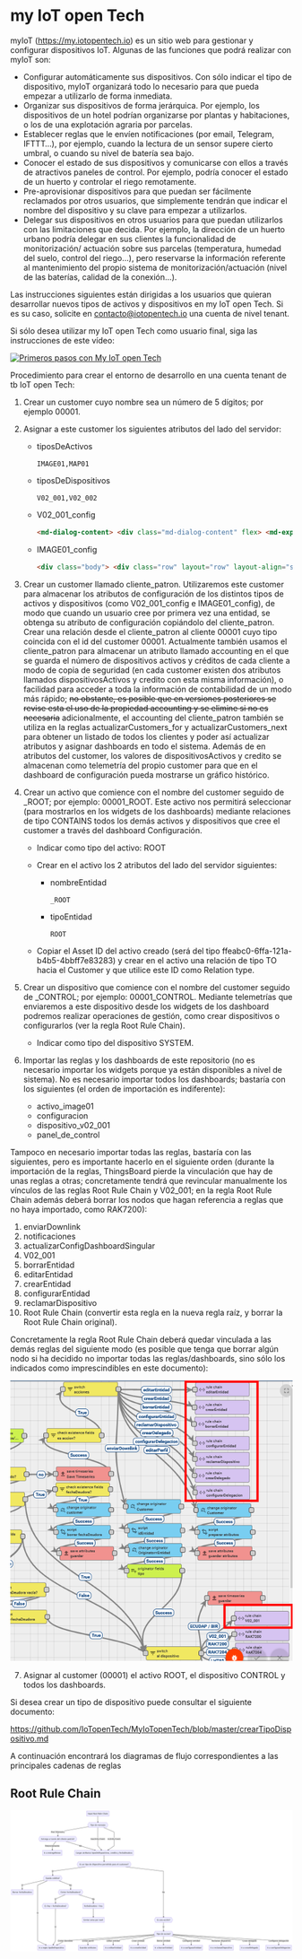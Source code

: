 # my IoT open Tech
myIoT (https://my.iotopentech.io) es un sitio web para gestionar y configurar dispositivos IoT.
Algunas de las funciones que podrá realizar con myIoT son:
* Configurar automáticamente sus dispositivos. Con sólo indicar el tipo de dispositivo, myIoT organizará todo lo necesario para que pueda empezar a utilizarlo de forma inmediata.
* Organizar sus dispositivos de forma jerárquica. Por ejemplo, los dispositivos de un hotel podrían organizarse por plantas y habitaciones, o los de una explotación agraria por parcelas.
* Establecer reglas que le envíen notificaciones (por email, Telegram, IFTTT…), por ejemplo, cuando la lectura de un sensor supere cierto umbral, o cuando su nivel de batería sea bajo.
* Conocer el estado de sus dispositivos y comunicarse con ellos a través de atractivos paneles de control. Por ejemplo, podría conocer el estado de un huerto y controlar el riego remotamente.
* Pre-aprovisionar dispositivos para que puedan ser fácilmente reclamados por otros usuarios, que simplemente tendrán que indicar el nombre del dispositivo y su clave para empezar a utilizarlos.
* Delegar sus dispositivos en otros usuarios para que puedan utilizarlos con las limitaciones que decida. Por ejemplo, la dirección de un huerto urbano podría delegar en sus clientes la funcionalidad de monitorización/ actuación sobre sus parcelas (temperatura, humedad del suelo, control del riego…), pero reservarse la información referente al mantenimiento del propio sistema de monitorización/actuación (nivel de las baterías, calidad de la conexión…).

Las instrucciones siguientes están dirigidas a los usuarios que quieran desarrollar nuevos tipos de activos y dispositivos en my IoT open Tech. Si es su caso, solicite en contacto@iotopentech.io una cuenta de nivel tenant.

Si sólo desea utilizar my IoT open Tech como usuario final, siga las instrucciones de este vídeo:

[![Primeros pasos con My IoT open Tech](http://img.youtube.com/vi/PtA9cxz3UNI/0.jpg)](http://www.youtube.com/watch?v=PtA9cxz3UNI)

Procedimiento para crear el entorno de desarrollo en una cuenta tenant de tb IoT open Tech:

1. Crear un customer cuyo nombre sea un número de 5 dígitos; por ejemplo 00001.
2. Asignar a este customer los siguientes atributos del lado del servidor:
    * tiposDeActivos

        ```
        IMAGE01,MAP01
        ```
    
   * tiposDeDispositivos

        ```
        V02_001,V02_002
        ```
    
   * V02_001_config

        ```html
        <md-dialog-content> <div class="md-dialog-content" flex> <md-expansion-panel-group> <md-expansion-panel md-component-id="panelGeneral" id="panelGeneral"> <md-expansion-panel-collapsed> <div class="md-title" translate>Configuraci&oacute;n general</div> <div class="md-summary">Configurar atributos de la entidad</div> <md-expansion-panel-icon></md-expansion-panel-icon> </md-expansion-panel-collapsed> <md-expansion-panel-expanded> <md-expansion-panel-header ng-click="$panel.collapse()"> <div class="md-title" translate>Configuraci&oacute;n general</div> <div class="md-summary">Configurar atributos de la entidad</div> <md-expansion-panel-icon></md-expansion-panel-icon> </md-expansion-panel-header> <md-expansion-panel-content> <form name="form.configuracionGeneral" class="configure-entity-form" ng-submit="vm.configurar()"> <sustituir-coordenadas class="ng-scope"></sustituir-coordenadas> <sustituir-chirpstack class="ng-scope"></sustituir-chirpstack> <div class="md-body-1" style="padding-bottom: 10px; color: rgba(0, 0, 0, 0.57);">Alarmas</div> <div class="body"> <div class="row" layout="row" layout-align="start center"> <div class="md-whiteframe-1dp" flex layout="column" style="padding-left: 5px; margin-bottom: 3px;"> <div flex layout="column"> <label class="checkbox-label">Activar alarma de cambio de estado</label> <md-checkbox ng-model="vm.configuracion.__alarmas.cambioDeEstado.enable" style="margin-bottom: 10px;"> {{(vm.configuracion.__alarmas.cambioDeEstado.enable ? "value.true" : "value.false") | translate}} </md-checkbox> </div> <div class="row" layout="row"> <md-input-container class="md-block" style="min-width: 100px;"> <label>Disparar al </label> <md-select ng-disabled="!vm.configuracion.__alarmas.cambioDeEstado.enable" ng-required="vm.configuracion.__alarmas.cambioDeEstado.enable" name="cambioDeEstadoTrigger" ng-model="vm.configuracion.__alarmas.cambioDeEstado.trigger" > <md-option value="abrir"> abrir </md-option> <md-option value="cerrar"> cerrar </md-option> </md-select> <div ng-messages="editEntityForm.cambioDeEstadoTrigger.$error"><div ng-message="required">Este dato es obligatorio.</div></div> </md-input-container> <sustituir-notificaciones class="ng-scope">cambioDeEstado</sustituir-notificaciones> </div> </div> </div> </div> <div class="body"> <div class="row" layout="row" layout-align="start center"> <div class="md-whiteframe-1dp" flex layout="column" style="padding-left: 5px; margin-bottom: 3px;"> <div flex layout="column"> <label class="checkbox-label">Activar alarma de nivel bajo de batería</label> <md-checkbox ng-model="vm.configuracion.__alarmas.nivelDeBateria.enable" style="margin-bottom: 10px;"> {{(vm.configuracion.__alarmas.nivelDeBateria.enable ? "value.true" : "value.false") | translate}} </md-checkbox> </div> <div class="row" layout="row"> <md-input-container flex class="md-block"> <label>Umbral (V)</label> <input type="decimal" size="10" ng-disabled="!vm.configuracion.__alarmas.nivelDeBateria.enable " ng-model="vm.configuracion.__alarmas.nivelDeBateria.umbralBateria" ng-required="vm.configuracion.__alarmas.nivelDeBateria.enable" /> </md-input-container> <sustituir-notificaciones class="ng-scope">nivelDeBateria</sustituir-notificaciones> </div> </div> </div> </div> <div class="body"> <div class="row" layout="row" layout-align="start center"> <div class="md-whiteframe-1dp" flex layout="column" style="padding-left: 5px; margin-bottom: 3px;"> <div flex layout="column"> <label class="checkbox-label">Activar alarma de inactividad</label> <md-checkbox ng-model="vm.configuracion.__alarmas.inactividad.enable" style="margin-bottom: 10px;"> {{(vm.configuracion.__alarmas.inactividad.enable ? "value.true" : "value.false") | translate}} </md-checkbox> </div> <div class="row" layout="row"> <md-input-container flex class="md-block"> <label>Umbral en segundos</label> <input type="number" size="10" ng-disabled="!vm.configuracion.__alarmas.inactividad.enable " ng-model="vm.configuracion.__alarmas.inactividad.umbralInactividad" ng-required="vm.configuracion.__alarmas.inactividad.enable" /> </md-input-container> <sustituir-notificaciones class="ng-scope">inactividad</sustituir-notificaciones> </div> </div> </div> </div> <md-button type="submit" ng-disabled="form.configuracionGeneral.$invalid || !form.configuracionGeneral.$dirty" class="md-raised md-primary"> Configurar </md-button> </form> </md-expansion-panel-content> </md-expansion-panel-expanded> </md-expansion-panel> <md-expansion-panel md-component-id="panelHeartbeat" id="panelHeartbeat"> <md-expansion-panel-collapsed> <div class="md-title" translate>Hearbeat</div> <div class="md-summary">Configurar periodo de envío de heartbeat</div> <md-expansion-panel-icon></md-expansion-panel-icon> </md-expansion-panel-collapsed> <md-expansion-panel-expanded> <md-expansion-panel-header ng-click="$panel.collapse()"> <div class="md-title" translate>Hearbeat</div> <div class="md-summary">Configurar periodo de envío de heartbeat</div> <md-expansion-panel-icon></md-expansion-panel-icon> </md-expansion-panel-header> <md-expansion-panel-content> <form name="form.configuracionDownlink" class="configure-entity-form" ng-submit="vm.configurar()"> <div class="row" layout="row"> <md-input-container flex class="md-block"> <label>Número de minutos entre heartbeats</label> <input type="number" size="10" step="1" min="0" max="60" ng-model="vm.configuracion.___heartbeat" /> <md-button type="submit" ng-disabled="form.configuracionDownlink.$invalid || !form.configuracionDownlink.$dirty" class="md-raised md-primary" ng-click="vm.configuracion.___ultimoDownlink='heartbeat'"> Configurar </md-button> </md-input-container> </div> </form> </md-expansion-panel-content> </md-expansion-panel-expanded> </md-expansion-panel> <md-expansion-panel md-component-id="panelTomarPosesion" id="panelTomarPosesion" ng-if="vm.entityType.toLowerCase()=='device' && vm.attributes.hasOwnProperty('apropiable') && vm.attributes.apropiable==true"> <md-expansion-panel-collapsed> <div class="md-title" translate>Credenciales LoRaWAN</div> <div class="md-summary">Configurar las credenciales LoRaWAN del dispositivo</div> <md-expansion-panel-icon></md-expansion-panel-icon> </md-expansion-panel-collapsed> <md-expansion-panel-expanded> <md-expansion-panel-header ng-click="$panel.collapse()"> <div class="md-title" translate>Credenciales LoRaWAN</div> <div class="md-summary">Configurar las credenciales LoRaWAN del dispositivo</div> <md-expansion-panel-icon></md-expansion-panel-icon> </md-expansion-panel-header> <md-expansion-panel-content> <form name="form.configuracionEspecifica" class="configure-entity-form" ng-submit="vm.configurar()"> <div class="md-dialog-content"> <div layout="row"> <md-input-container flex class="md-block" style="min-width: 100px; width: 150px;"> <label>Método de activación</label> <md-select ng-model="vm.configuracion.___tomarPosesionMetodoActivacion" required> <md-option ng-if="vm.attributes.hasOwnProperty('admiteABP') && vm.attributes.admiteABP==true" value="A" ng-selected=""> ABP </md-option> <md-option value="O" ng-selected="true"> OTAA </md-option> </md-select> </md-input-container> </div> <div layout="row"> <md-input-container flex ng-if="vm.configuracion.___tomarPosesionMetodoActivacion=='A' " class="md-block" style="min-width: 100px; width: 150px;"> <label>Device Address (msb)</label> <input type="text" pattern="[0-9a-fA-F]{8}" autocomplete="off" ng-model="vm.configuracion.___tomarPosesionParam1" required /> </md-input-container> </div> <div layout="row"> <md-input-container flex ng-if="vm.configuracion.___tomarPosesionMetodoActivacion=='A'" class="md-block" style="min-width: 100px; width: 150px;"> <label>Network Session Key (msb)</label> <input type="text" pattern="[0-9a-fA-F]{32}" autocomplete="off" ng-model="vm.configuracion.___tomarPosesionParam2" required /> </md-input-container> </div> <div layout="row"> <md-input-container flex ng-if="vm.configuracion.___tomarPosesionMetodoActivacion=='A' " class="md-block" style="min-width: 100px; width: 150px;"> <label>Application Session Key (msb)</label> <input type="text" pattern="[0-9a-fA-F]{32}" autocomplete="off" ng-model="vm.configuracion.___tomarPosesionParam3" required /> </md-input-container> </div> <div layout="row"> <md-input-container flex ng-if="vm.configuracion.___tomarPosesionMetodoActivacion=='O' " class="md-block" style="min-width: 100px; width: 150px;"> <label>Device EUI (msb)</label> <input type="text" pattern="[0-9a-fA-F]{16}" autocomplete="off" ng-model="vm.configuracion.___tomarPosesionParam1" name="vm.configuracion.___tomarPosesionParam1" required /> </md-input-container> </div> <div layout="row"> <md-input-container flex ng-if="vm.configuracion.___tomarPosesionMetodoActivacion=='O'" class="md-block" style="min-width: 100px; width: 150px;"> <label>Application EUI (msb)</label> <input type="text" pattern="[0-9a-fA-F]{16}" autocomplete="off" ng-model="vm.configuracion.___tomarPosesionParam2" required /> </md-input-container> </div> <div layout="row"> <md-input-container flex ng-if="vm.configuracion.___tomarPosesionMetodoActivacion=='O'" class="md-block" style="min-width: 100px; width: 150px;"> <label>Application Key (msb)</label> <input type="text" pattern="[0-9a-fA-F]{32}" autocomplete="off" ng-model="vm.configuracion.___tomarPosesionParam3" required /> </md-input-container> </div> <md-button type="submit" ng-disabled="form.configuracionEspecifica.$invalid || !form.configuracionEspecifica.$dirty" class="md-raised md-primary" ng-click="vm.configuracion.___ultimoDownlink='tomarPosesion'"> Configurar </md-button> </div> </form> </md-expansion-panel-content> </md-expansion-panel-expanded> </md-expansion-panel> </md-expansion-panel-group> </div></md-dialog-content><md-dialog-actions> <md-button ng-click="vm.cancel()" class="md-primary">Cancelar </md-button></md-dialog-actions>
        ```
   * IMAGE01_config

        ```html
        <div class="body"> <div class="row" layout="row" layout-align="start center"> <div class="md-whiteframe-1dp" flex layout="column" style="padding-left: 5px; margin-bottom: 3px;"> <div class="row" layout="row"> <md-input-container flex class="md-block"> <label>URL imagen fondo</label> <input type="string" size="50" ng-model="vm.configuracion.__urlImagenFondo" ng-required="true"> </md-input-container> </div> </div> </div> </div>
        ```
    
3. Crear un customer llamado cliente_patron. Utilizaremos este customer para almacenar los atributos de configuración de los distintos tipos de activos y dispositivos (como V02_001_config e IMAGE01_config), de modo que cuando un usuario cree por primera vez una entidad, se obtenga su atributo de configuración copiándolo del cliente_patron. Crear una relación desde el cliente_patron al cliente 00001 cuyo tipo coincida con el id del customer 00001. Actualmente también usamos el cliente_patron para almacenar un atributo llamado accounting en el que se guarda el número de dispositivos activos y créditos de cada cliente a modo de copia de seguridad (en cada customer existen dos atributos llamados dispositivosActivos y credito con esta misma información), o facilidad para acceder a toda la información de contabilidad de un modo más rápido; ~~no obstante, es posible que en versiones posteriores se revise esta el uso de la propiedad accounting y se elimine si no es necesaria~~ adicionalmente, el accounting del cliente_patron también se utiliza en la reglas actualizarCustomers_for y actualizarCustomers_next para obtener un listado de todos los clientes y poder así actualizar atributos y asignar dashboards en todo el sistema. Además de en atributos del customer, los valores de dispositivosActivos y credito se almacenan como telemetría del propio customer para que en el dashboard de configuración pueda mostrarse un gráfico histórico.
4. Crear un activo que comience con el nombre del customer seguido de \_ROOT; por ejemplo: 00001\_ROOT. Este activo nos permitirá seleccionar (para mostrarlos en los widgets de los dashboards) mediante relaciones de tipo CONTAINS todos los demás activos y dispositivos que cree el customer a través del dashboard Configuración.
    * Indicar como tipo del activo: ROOT
    * Crear en el activo los 2 atributos del lado del servidor siguientes:    
        * nombreEntidad
      
            ```
            _ROOT
            ```       
    
        * tipoEntidad
    
            ```
            ROOT
            ```
    
    * Copiar el Asset ID del activo creado (será del tipo ffeabc0-6ffa-121a-b4b5-4bbff7e83283) y crear en el activo una relación de tipo TO hacia el Customer y que utilice este ID como Relation type.
      
5. Crear un dispositivo que comience con el nombre del customer seguido de \_CONTROL; por ejemplo: 00001\_CONTROL. Mediante telemetrías que enviaremos a este dispositivo desde los widgets de los dashboard podremos realizar operaciones de gestión, como crear dispositivos o configurarlos (ver la regla Root Rule Chain).
    * Indicar como tipo del dispositivo SYSTEM.
6. Importar las reglas y los dashboards de este repositorio (no es necesario importar los widgets porque ya están disponibles a nivel de sistema). No es necesario importar todos los dashboards; bastaría con los siguientes (el orden de importación es indiferente):
    * activo_image01
	* configuracion
	* dispositivo_v02_001
	* panel_de_control

Tampoco en necesario importar todas las reglas, bastaría con las siguientes, pero es importante hacerlo en el siguiente orden (durante la importación de la reglas, ThingsBoard pierde la vinculación que hay de unas reglas a otras; concretamente tendrá que revincular manualmente los vínculos de las reglas Root Rule Chain y V02_001; en la regla Root Rule Chain además deberá borrar los nodos que hagan referencia a reglas que no haya importado, como RAK7200):

  1. enviarDownlink
  2. notificaciones
  3. actualizarConfigDashboardSingular
  4. V02_001
  5. borrarEntidad
  6. editarEntidad
  7. crearEntidad
  8. configurarEntidad
  9. reclamarDispositivo
  10. Root Rule Chain (convertir esta regla en la nueva regla raíz, y borrar la Root Rule Chain original).
 
 Concretamente la regla Root Rule Chain deberá quedar vinculada a las demás reglas del siguiente modo (es posible que tenga que borrar algún nodo si ha decidido no importar todas las reglas/dashboards, sino sólo los indicados como imprescindibles en este documento):
 
 ![](.//media/readme_01.png)
 
 7. Asignar al customer (00001) el activo ROOT, el dispositivo CONTROL y todos los dashboards.

Si desea crear un tipo de dispositivo puede consultar el siguiente documento:

https://github.com/IoTopenTech/MyIoTopenTech/blob/master/crearTipoDispositivo.md

A continuación encontrará los diagramas de flujo correspondientes a las principales cadenas de reglas

## Root Rule Chain

 ![](.//media/root_rule_chain.png)
